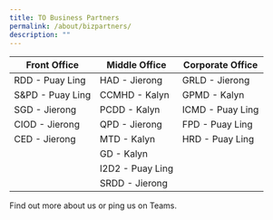```yaml
---
title: TO Business Partners
permalink: /about/bizpartners/
description: ""
---
```


| Front Office | Middle Office | Corporate Office |
| -------- | -------- | -------- |
| RDD - Puay Ling   | HAD - Jierong     | GRLD - Jierong   |
| S&PD - Puay Ling | CCMHD - Kalyn | GPMD - Kalyn |
| SGD - Jierong     | PCDD - Kalyn    | ICMD - Puay Ling     |
| CIOD - Jierong     | QPD - Jierong     | FPD - Puay Ling    |
| CED - Jierong     | MTD - Kalyn     |   HRD - Puay Ling   |
|  | GD - Kalyn     |      |
|  |  I2D2 - Puay Ling   |     |
|  |  SRDD - Jierong   |     |

Find out more about us or ping us on Teams.